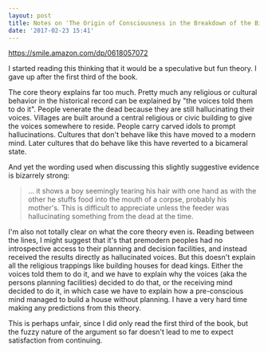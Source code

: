 ```yaml
---
layout: post
title: Notes on 'The Origin of Consciousness in the Breakdown of the Bicameral Mind'
date: '2017-02-23 15:41'
---
```


<https://smile.amazon.com/dp/0618057072>

I started reading this thinking that it would be a speculative but fun theory. I gave up after the first third of the book. 

The core theory explains far too much. Pretty much any religious or cultural behavior in the historical record can be explained by "the voices told them to do it". People venerate the dead because they are still hallucinating their voices. Villages are built around a central religious or civic building to give the voices somewhere to reside. People carry carved idols to prompt hallucinations. Cultures that don't behave like this have moved to a modern mind. Later cultures that do behave like this have reverted to a bicameral state. 

And yet the wording used when discussing this slightly suggestive evidence is bizarrely strong:

> ... it shows a boy seemingly tearing his hair with one hand as with the other he stuffs food into the mouth of a corpse, probably his mother's. This is difficult to appreciate unless the feeder was hallucinating something from the dead at the time.

I'm also not totally clear on what the core theory even is. Reading between the lines, I might suggest that it's that premodern peoples had no introspective access to their planning and decision facilities, and instead received the results directly as hallucinated voices. But this doesn't explain all the religious trappings like building houses for dead kings. Either the voices told them to do it, and we have to explain why the voices (aka the persons planning facilities) decided to do that, or the receiving mind decided to do it, in which case we have to explain how a pre-conscious mind managed to build a house without planning. I have a very hard time making any predictions from this theory.

This is perhaps unfair, since I did only read the first third of the book, but the fuzzy nature of the argument so far doesn't lead to me to expect satisfaction from continuing.
